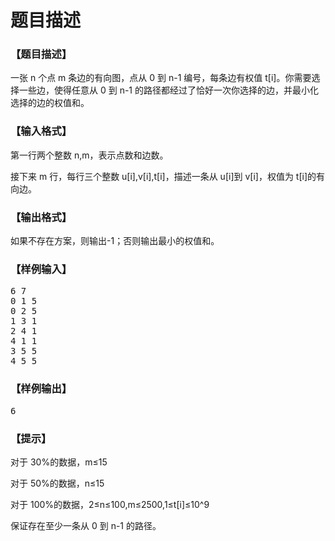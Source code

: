 # 题目描述


<h3>
【题目描述】
</h3>
<p>
一张 n 个点 m 条边的有向图，点从 0 到 n-1 编号，每条边有权值 t[i]。你需要选择一些边，使得任意从 0 到 n-1 的路径都经过了恰好一次你选择的边，并最小化选择的边的权值和。
</p>
<h3>
【输入格式】
</h3>
<p>
第一行两个整数 n,m，表示点数和边数。
</p>
<p>
接下来 m 行，每行三个整数 u[i],v[i],t[i]，描述一条从 u[i]到 v[i]，权值为 t[i]的有向边。
</p>
<h3>
【输出格式】
</h3>
<p>
如果不存在方案，则输出-1；否则输出最小的权值和。
</p>
<h3>
【样例输入】
</h3>
<pre>6 7
0 1 5
0 2 5
1 3 1
2 4 1
4 1 1
3 5 5
4 5 5
</pre>
<h3>
【样例输出】
</h3>
<pre>6
</pre>
<h3>
【提示】
</h3>
<p>
对于 30%的数据，m≤15
</p>
<p>
对于 50%的数据，n≤15
</p>
<p>
对于 100%的数据，2≤n≤100,m≤2500,1≤t[i]≤10^9
</p>
<p>
保证存在至少一条从 0 到 n-1 的路径。
</p>
